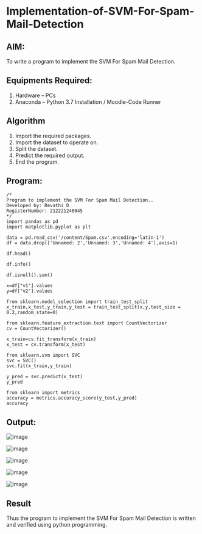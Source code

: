 # Implementation-of-SVM-For-Spam-Mail-Detection

## AIM:
To write a program to implement the SVM For Spam Mail Detection.

## Equipments Required:
1. Hardware – PCs
2. Anaconda – Python 3.7 Installation / Moodle-Code Runner

## Algorithm
1. Import the required packages.
2. Import the dataset to operate on.
3. Split the dataset.
4. Predict the required output.
5. End the program. 

## Program:
```
/*
Program to implement the SVM For Spam Mail Detection..
Developed by: Revathi D
RegisterNumber: 212221240045
*/
import pandas as pd
import matplotlib.pyplot as plt

data = pd.read_csv('/content/Spam.csv',encoding='latin-1')
df = data.drop(['Unnamed: 2','Unnamed: 3','Unnamed: 4'],axis=1)

df.head()

df.info()

df.isnull().sum()

x=df["v1"].values
y=df["v2"].values

from sklearn.model_selection import train_test_split
x_train,x_test,y_train,y_test = train_test_split(x,y,test_size = 0.2,random_state=0)

from sklearn.feature_extraction.text import CountVectorizer
cv = CountVectorizer()

x_train=cv.fit_transform(x_train)
x_test = cv.transform(x_test)

from sklearn.svm import SVC
svc = SVC()
svc.fit(x_train,y_train)

y_pred = svc.predict(x_test)
y_pred

from sklearn import metrics
accuracy = metrics.accuracy_score(y_test,y_pred)
accuracy

```

## Output:

![image](https://github.com/AkilaMohan/Implementation-of-SVM-For-Spam-Mail-Detection/assets/96000574/38c8cb9e-2c1f-4392-934b-b77f4c1684c0)

![image](https://github.com/AkilaMohan/Implementation-of-SVM-For-Spam-Mail-Detection/assets/96000574/746f92ac-b990-4a75-8cc7-970c82a47f86)

![image](https://github.com/AkilaMohan/Implementation-of-SVM-For-Spam-Mail-Detection/assets/96000574/002d3997-b407-46da-a518-330a82cba570)

![image](https://github.com/AkilaMohan/Implementation-of-SVM-For-Spam-Mail-Detection/assets/96000574/2834ddf9-ebfb-4954-b7af-0a53d9032a28)

![image](https://github.com/AkilaMohan/Implementation-of-SVM-For-Spam-Mail-Detection/assets/96000574/931ccebd-829f-4542-9e14-4e06cdbcb887)




## Result
Thus the program to implement the SVM For Spam Mail Detection is written and verified using python programming.
